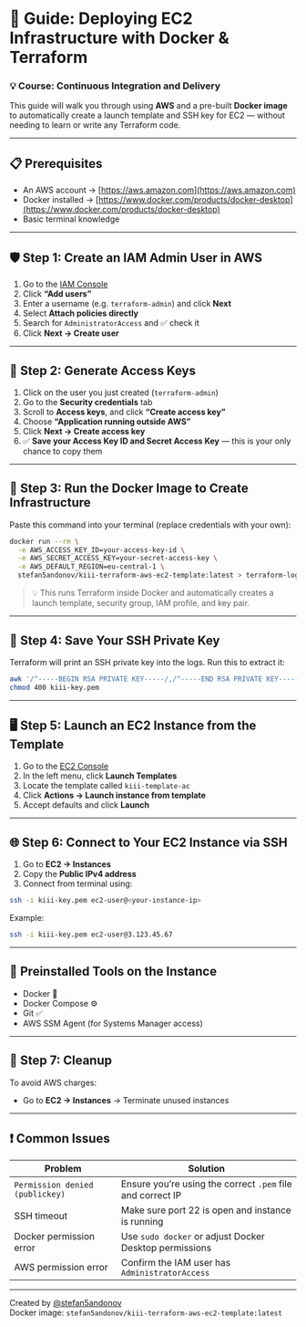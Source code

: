 
# 🚀 Guide: Deploying EC2 Infrastructure with Docker & Terraform  
### 💡 Course: Continuous Integration and Delivery

This guide will walk you through using **AWS** and a pre-built **Docker image** to automatically create a launch template and SSH key for EC2 — without needing to learn or write any Terraform code.

---

## 📋 Prerequisites

- An AWS account → [https://aws.amazon.com](https://aws.amazon.com)
- Docker installed → [https://www.docker.com/products/docker-desktop](https://www.docker.com/products/docker-desktop)
- Basic terminal knowledge

---

## 🛡️ Step 1: Create an IAM Admin User in AWS

1. Go to the [IAM Console](https://console.aws.amazon.com/iam/home#/users)
2. Click **“Add users”**
3. Enter a username (e.g. `terraform-admin`) and click **Next**
4. Select **Attach policies directly**
5. Search for `AdministratorAccess` and ✅ check it
6. Click **Next → Create user**

---

## 🔐 Step 2: Generate Access Keys

1. Click on the user you just created (`terraform-admin`)
2. Go to the **Security credentials** tab
3. Scroll to **Access keys**, and click **“Create access key”**
4. Choose **“Application running outside AWS”**
5. Click **Next → Create access key**
6. ✅ **Save your Access Key ID and Secret Access Key** — this is your only chance to copy them

---

## 🐳 Step 3: Run the Docker Image to Create Infrastructure

Paste this command into your terminal (replace credentials with your own):

```bash
docker run --rm \
  -e AWS_ACCESS_KEY_ID=your-access-key-id \
  -e AWS_SECRET_ACCESS_KEY=your-secret-access-key \
  -e AWS_DEFAULT_REGION=eu-central-1 \
  stefan5andonov/kiii-terraform-aws-ec2-template:latest > terraform-log.txt
```

> 💡 This runs Terraform inside Docker and automatically creates a launch template, security group, IAM profile, and key pair.

---

## 🔑 Step 4: Save Your SSH Private Key

Terraform will print an SSH private key into the logs. Run this to extract it:

```bash
awk '/^-----BEGIN RSA PRIVATE KEY-----/,/^-----END RSA PRIVATE KEY-----/' terraform-log.txt > kiii-key.pem
chmod 400 kiii-key.pem
```

---

## 🖥️ Step 5: Launch an EC2 Instance from the Template

1. Go to the [EC2 Console](https://console.aws.amazon.com/ec2/home)
2. In the left menu, click **Launch Templates**
3. Locate the template called `kiii-template-ac`
4. Click **Actions → Launch instance from template**
5. Accept defaults and click **Launch**

---

## 🌐 Step 6: Connect to Your EC2 Instance via SSH

1. Go to **EC2 → Instances**
2. Copy the **Public IPv4 address**
3. Connect from terminal using:

```bash
ssh -i kiii-key.pem ec2-user@<your-instance-ip>
```

Example:
```bash
ssh -i kiii-key.pem ec2-user@3.123.45.67
```

---

## 🔧 Preinstalled Tools on the Instance

- Docker 🐳
- Docker Compose ⚙️
- Git ✅
- AWS SSM Agent (for Systems Manager access)

---

## 🧹 Step 7: Cleanup

To avoid AWS charges:
- Go to **EC2 → Instances** → Terminate unused instances

---

## ❗ Common Issues

| Problem | Solution |
|--------|----------|
| `Permission denied (publickey)` | Ensure you’re using the correct `.pem` file and correct IP |
| SSH timeout | Make sure port 22 is open and instance is running |
| Docker permission error | Use `sudo docker` or adjust Docker Desktop permissions |
| AWS permission error | Confirm the IAM user has `AdministratorAccess` |

---

Created by [@stefan5andonov](https://hub.docker.com/r/stefan5andonov)  
Docker image: `stefan5andonov/kiii-terraform-aws-ec2-template:latest`
